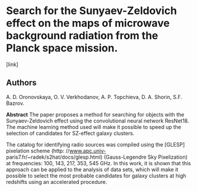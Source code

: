 # Search for the Sunyaev-Zeldovich effect on the maps of microwave background radiation from the Planck space mission.
[link]

## Authors
A. D. Oronovskaya, O. V. Verkhodanov, A. P. Topchieva, D. A. Shorin, S.F. Bazrov.

**Abstract**
The paper proposes a method for searching for objects with the Sunyaev-Zeldovich effect using the convolutional neural network ResNet18. The machine learning method used will make it possible to speed up the selection of candidates for SZ-effect galaxy clusters.

The catalog for identifying radio sources was compiled using the [GLESP] pixelation scheme (http: //www.apc.univ-
paris7.fr/~radek/s2hat/docs/glesp.html) (Gauss-Legendre Sky Pixelization) at frequencies: 100, 143, 217, 353, 545 GHz. In this work, it is shown that this approach can be applied to the analysis of data sets, which will make it possible to select the most probable candidates for galaxy clusters at high redshifts using an accelerated procedure.
